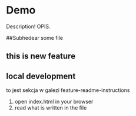 # Demo 
Description! OPIS.

##Subhedear 
some file
## this is new feature

## local development
to jest sekcja w galezi feature-readme-instructions
1. open index.html in your browser
2. read what is written in the file